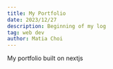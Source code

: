 ```yaml
---
title: My Portfolio
date: 2023/12/27
description: Beginning of my log
tag: web dev
author: Matia Choi
---
```

My portfolio built on nextjs